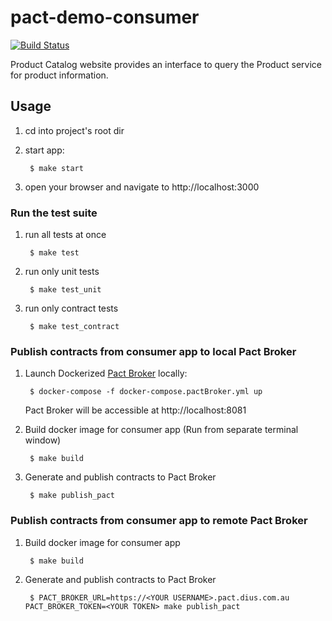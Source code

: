 # pact-demo-consumer

[![Build Status](https://travis-ci.com/shilgam/pact-demo-consumer.svg?branch=master)](https://travis-ci.com/shilgam/pact-demo-consumer)

Product Catalog website provides an interface to query the Product service for product information.

## Usage

1. cd into project's root dir

1. start app:

        $ make start

1. open your browser and navigate to http://localhost:3000


### Run the test suite

1. run all tests at once

        $ make test

1. run only unit tests

        $ make test_unit

1. run only contract tests

        $ make test_contract


### Publish contracts from consumer app to **local** Pact Broker

1. Launch Dockerized [Pact Broker](https://github.com/DiUS/pact_broker-docker) locally:

        $ docker-compose -f docker-compose.pactBroker.yml up
    Pact Broker will be accessible at http://localhost:8081

1. Build docker image for consumer app (Run from separate terminal window)

        $ make build

1. Generate and publish contracts to Pact Broker

        $ make publish_pact

### Publish contracts from consumer app to **remote** Pact Broker

1. Build docker image for consumer app

        $ make build

1. Generate and publish contracts to Pact Broker

        $ PACT_BROKER_URL=https://<YOUR USERNAME>.pact.dius.com.au PACT_BROKER_TOKEN=<YOUR TOKEN> make publish_pact
